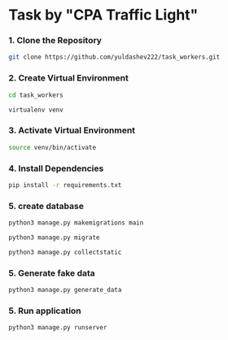 # Task by "CPA Traffic Light"

### 1. Clone the Repository

```bash
git clone https://github.com/yuldashev222/task_workers.git
```

### 2. Create Virtual Environment

```bash
cd task_workers
```

```bash
virtualenv venv
```

### 3. Activate Virtual Environment

```bash
source venv/bin/activate
```

### 4. Install Dependencies

```bash
pip install -r requirements.txt
```

### 5. create database

```bash
python3 manage.py makemigrations main
```

```bash
python3 manage.py migrate
```

```bash
python3 manage.py collectstatic
```

### 5. Generate fake data

```bash
python3 manage.py generate_data
```

### 5. Run application

```bash
python3 manage.py runserver
```